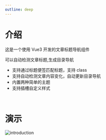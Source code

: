 ```yaml
---
outline: deep
---
```


# 介绍

这是一个使用 Vue3 开发的文章标题导航组件

可以自动检测文章标题,生成目录导航

- 支持通过标题便签匹配标题，支持 class
- 支持自动检测文章内容变化，自动更新目录导航
- 内置两种简单的主题
- 支持插槽自定义样式

<br/>

# 演示

![introduction](/img/introduction-zh.png)
